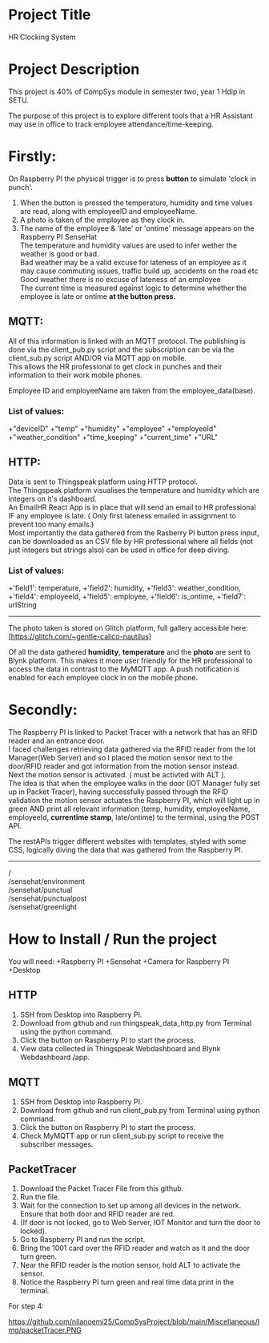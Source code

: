 # Project Title
 HR Clocking System

# Project Description 
This project is 40% of CompSys module in semester two, year 1 Hdip in SETU. 

The purpose of this project is to explore different tools that a HR Assistant may use in office to track employee attendance/time-keeping. <br>

# Firstly: <br>
On Raspberry PI the physical trigger is to press **button** to simulate 'clock in punch'. <br>
1. When the button is pressed the temperature, humidity and time values are read, along with employeeID and employeeName.
2. A photo is taken of the employee as they clock in.  
3. The name of the employee & 'late' or 'ontime' message appears on the Raspberry PI SenseHat <br>
The temperature and humidity values are used to infer wether the weather is good or bad. <br>
Bad weather may be a valid excuse for lateness of an employee as it may cause commuting issues, traffic build up, accidents on the road etc <br>
Good weather there is no excuse of lateness of an employee <br>
The current time is measured against logic to determine whether the employee is late or ontime **at the button press.**<br>

## MQTT:
All of this information is linked with an MQTT protocol. The publishing is done via the client_pub.py script and the subscription can be via the client_sub.py script AND/OR via MQTT app on mobile. <br>
This allows the HR professional to get clock in punches and their information to their work mobile phones. <br>

Employee ID and employeeName are taken from the employee_data(base). <br>

### List of values:
+"deviceID"
+"temp"
+"humidity"
+"employee"
+"employeeId"
+"weather_condition"
+"time_keeping" 
+"current_time"
+"URL" 


## HTTP:
Data is sent to Thingspeak platform using HTTP protocol. <br>
The Thingspeak platform visualises the temperature and humidity which are integers on it's dashboard.<br>
An EmailHR React App is in place that will send an email to HR professional IF any employee is late. ( Only first lateness emailed in assignment to prevent too many emails.)<br>
Most importantly the data gathered from the Rasberry PI button press input, can be downloaded as an CSV file by HR professional where all fields (not just integers but strings also) can be used in office for deep diving.  <br>

### List of values:

+'field1': temperature,
+'field2': humidity,
+'field3': weather_condition,
+'field4': employeeId,
+'field5': employee,
+'field6': is_ontime, 
+'field7': urlString

***

The photo taken is stored on Glitch platform, full gallery accessible here: [https://glitch.com/~gentle-calico-nautilus]

Of all the data gathered **humidity**, **temperature** and the **photo** are sent to Blynk platform. This makes it more user friendly for the HR professional to access the data in contrast to the MyMQTT app. 
A push notification is enabled for each employee clock in on the mobile phone. 

# Secondly: <br>
The Raspberry PI is linked to Packet Tracer with a network that has an RFID reader and an entrance door. <br>
I faced challenges retrieving data gathered via the RFID reader from the Iot Manager(Web Server) and so I placed the motion sensor next to the door/RFID reader and got information from the motion sensor instead. <br>
Next the motion sensor is activated. ( must be activted with ALT ).<br>
The idea is that when the employee walks in the door (IOT Manager fully set up in Packet Tracer), having successfully passed through the RFID validation the motion sensor actuates the Raspberry PI, which will light up in green AND print all relevant information (temp, humidity, employeeName, employeeId, **currentime stamp**, late/ontime) to the terminal, using the POST API. <br>

The restAPIs trigger different websites with templates, styled with some CSS, logically diving the data that was gathered from the Raspberry PI.<br>
***
/<br>
/sensehat/environment<br>
/sensehat/punctual<br>
/sensehat/punctualpost<br>
/sensehat/greenlight<br>

# How to Install / Run the project

You will need:
+Raspberry PI
+Sensehat
+Camera for Raspberry PI
+Desktop

## HTTP

1. SSH from Desktop into Raspberry PI. 
2. Download from github and run thingspeak_data_http.py from Terminal using the python command.
3. Click the button on Raspberry PI to start the process.
4. View data collected in Thingspeak Webdashboard and Blynk Webdashboard /app. 

## MQTT

1. SSH from Desktop into Raspberry PI. 
2. Download from github and run client_pub.py from Terminal using python command.
3. Click the button on Raspberry PI to start the process.
4. Check MyMQTT app or run client_sub.py script to receive the subscriber messages. 

## PacketTracer

1. Download the Packet Tracer File from this github.
2. Run the file.
3. Wait for the connection to set up among all devices in the network. Ensure that both door and RFID reader are red. 
4. (If door is not locked, go to Web Server, IOT Monitor and turn the door to locked).
5. Go to Raspberry PI and run the script.
5. Bring the 1001 card over the RFID reader and watch as it and the door turn green.
6. Near the RFID reader is the motion sensor, hold ALT to activate the sensor. 
7. Notice the Raspberry PI turn green and real time data print in the terminal. 

For step 4: 

https://github.com/nilanoemi25/CompSysProject/blob/main/Miscellaneous/Img/packetTracer.PNG